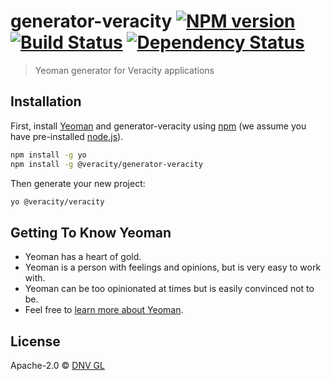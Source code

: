 # generator-veracity [![NPM version][npm-image]][npm-url] [![Build Status][travis-image]][travis-url] [![Dependency Status][daviddm-image]][daviddm-url]
> Yeoman generator for Veracity applications

## Installation

First, install [Yeoman](http://yeoman.io) and generator-veracity using [npm](https://www.npmjs.com/) (we assume you have pre-installed [node.js](https://nodejs.org/)).

```bash
npm install -g yo
npm install -g @veracity/generator-veracity
```

Then generate your new project:

```bash
yo @veracity/veracity
```

## Getting To Know Yeoman

 * Yeoman has a heart of gold.
 * Yeoman is a person with feelings and opinions, but is very easy to work with.
 * Yeoman can be too opinionated at times but is easily convinced not to be.
 * Feel free to [learn more about Yeoman](http://yeoman.io/).

## License

Apache-2.0 © [DNV GL](https://developer.veracity.com)


[npm-image]: https://badge.fury.io/js/generator-veracity.svg
[npm-url]: https://npmjs.org/package/generator-veracity
[travis-image]: https://travis-ci.org/Veracity/generator-veracity.svg?branch=master
[travis-url]: https://travis-ci.org/Veracity/generator-veracity
[daviddm-image]: https://david-dm.org/Veracity/generator-veracity.svg?theme=shields.io
[daviddm-url]: https://david-dm.org/Veracity/generator-veracity
